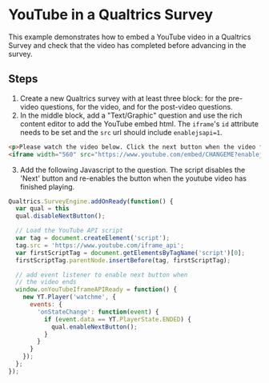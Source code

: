 # YouTube in a Qualtrics Survey

This example demonstrates how to embed a YouTube video in a Qualtrics Survey and check
that the video has completed before advancing in the survey.

## Steps

1. Create a new Qualtrics survey with at least three block: for the pre-video
   questions, for the video, and for the post-video questions.
2. In the middle block, add a "Text/Graphic" question and use the rich content
   editor to add the YouTube embed html. The `iframe`'s `id` attribute needs 
   to be set and the `src` url should include `enablejsapi=1`.

```html
<p>Please watch the video below. Click the next button when the video finishes.</p>
<iframe width="560" src="https://www.youtube.com/embed/CHANGEME?enablejsapi=1" id="watchme" height="315"></iframe>
```

3. Add the following Javascript to the question. The script disables the 'Next' button
   and re-enables the button when the youtube video has finished playing.

```js
Qualtrics.SurveyEngine.addOnReady(function() {
  var qual = this
  qual.disableNextButton();

  // Load the YouTube API script
  var tag = document.createElement('script');
  tag.src = 'https://www.youtube.com/iframe_api';
  var firstScriptTag = document.getElementsByTagName('script')[0];
  firstScriptTag.parentNode.insertBefore(tag, firstScriptTag);

  // add event listener to enable next button when
  // the video ends
  window.onYouTubeIframeAPIReady = function() {
    new YT.Player('watchme', {
      events: {
        'onStateChange': function(event) {
          if (event.data == YT.PlayerState.ENDED) {
            qual.enableNextButton();
          }
        }
      }
    });
  };
});
```
